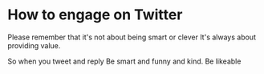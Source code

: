 # How to engage on Twitter

Please remember that it's not about being smart or clever
It's always about providing value.

So when you tweet and reply
Be smart and funny and kind.
Be likeable